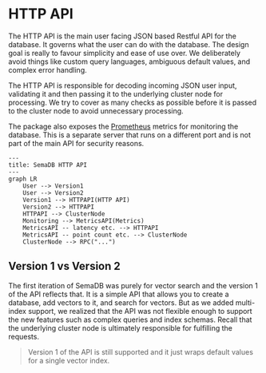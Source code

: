 # HTTP API

The HTTP API is the main user facing JSON based Restful API for the database. It governs what the user can do with the database. The design goal is really to favour simplicity and ease of use over. We deliberately avoid things like custom query languages, ambiguous default values, and complex error handling.

The HTTP API is responsible for decoding incoming JSON user input, validating it and then passing it to the underlying cluster node for processing. We try to cover as many checks as possible before it is passed to the cluster node to avoid unnecessary processing.

The package also exposes the [Prometheus](https://prometheus.io/) metrics for monitoring the database. This is a separate server that runs on a different port and is not part of the main API for security reasons.

```mermaid
---
title: SemaDB HTTP API
---
graph LR
    User --> Version1
    User --> Version2
    Version1 --> HTTPAPI(HTTP API)
    Version2 --> HTTPAPI
    HTTPAPI --> ClusterNode
    Monitoring --> MetricsAPI(Metrics)
    MetricsAPI -- latency etc. --> HTTPAPI
    MetricsAPI -- point count etc. --> ClusterNode
    ClusterNode --> RPC("...")
```

## Version 1 vs Version 2

The first iteration of SemaDB was purely for vector search and the version 1 of the API reflects that. It is a simple API that allows you to create a database, add vectors to it, and search for vectors. But as we added multi-index support, we realized that the API was not flexible enough to support the new features such as complex queries and index schemas. Recall that the underlying cluster node is ultimately responsible for fulfilling the requests.

> Version 1 of the API is still supported and it just wraps default values for a single vector index.
